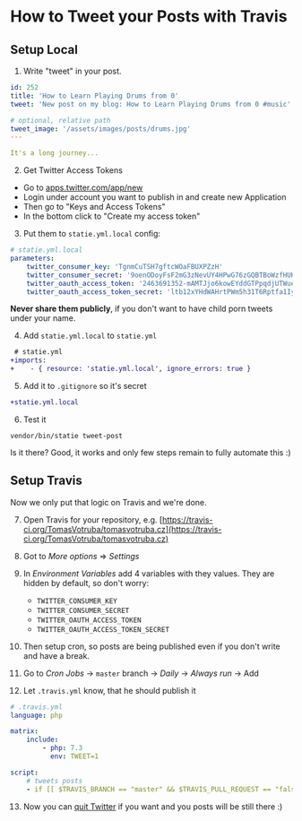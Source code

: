 # How to Tweet your Posts with Travis

## Setup Local
 
1. Write "tweet" in your post.

```yaml
id: 252
title: 'How to Learn Playing Drums from 0'
tweet: 'New post on my blog: How to Learn Playing Drums from 0 #music'

# optional, relative path
tweet_image: '/assets/images/posts/drums.jpg'
---

It's a long journey...

```

2. Get Twitter Access Tokens

- Go to [apps.twitter.com/app/new](https://developer.twitter.com/app/new)
- Login under account you want to publish in and create new Application
- Then go to "Keys and Access Tokens"
- In the bottom click to "Create my access token"

3. Put them to `statie.yml.local` config:

```yaml
# statie.yml.local
parameters:
    twitter_consumer_key: 'TgnmCuTSH7gftcWOaFBUXPZzH'
    twitter_consumer_secret: '9oenODoyFsF2mG3zNevUY4HPwG76zGQBTBoWzfHUKCIorR2lJ0'
    twitter_oauth_access_token: '2463691352-mAMTJjo6kowEYddGTPpqdjUTWueQwWrLUdHpB9O'
    twitter_oauth_access_token_secret: 'ltb12xYHdWAHrtPWm5h31T6Rptfa1IyutensM5EsX47Dt'
```

**Never share them publicly**, if you don't want to have child porn tweets under your name. 

4. Add `statie.yml.local` to `statie.yml`

```diff
 # statie.yml
+imports:
+    - { resource: 'statie.yml.local', ignore_errors: true }
```

5. Add it to `.gitignore` so it's secret

```diff
+statie.yml.local
```

6. Test it

```bsah
vendor/bin/statie tweet-post
```

Is it there? Good, it works and only few steps remain to fully automate this :)

## Setup Travis

Now we only put that logic on Travis and we're done.

7. Open Travis for your repository, e.g. [https://travis-ci.org/TomasVotruba/tomasvotruba.cz](https://travis-ci.org/TomasVotruba/tomasvotruba.cz)

8. Got to *More options* => *Settings*

9. In *Environment Variables* add 4 variables with they values. They are hidden by default, so don't worry:
    - `TWITTER_CONSUMER_KEY`
    - `TWITTER_CONSUMER_SECRET`
    - `TWITTER_OAUTH_ACCESS_TOKEN`
    - `TWITTER_OAUTH_ACCESS_TOKEN_SECRET`

10. Then setup cron, so posts are being published even if you don't write and have a break.

11. Go to *Cron Jobs* → `master` branch → *Daily* → *Always run* → Add

12. Let `.travis.yml` know, that he should publish it

```yaml
# .travis.yml
language: php

matrix:
    include:
        - php: 7.3
          env: TWEET=1

script:
    # tweets posts
    - if [[ $TRAVIS_BRANCH == "master" && $TRAVIS_PULL_REQUEST == "false" && $TWEET != "" ]]; then vendor/bin/publish-new-tweet; fi
```

13. Now you can [quit Twitter](https://www.tomasvotruba.cz/blog/2017/01/20/4-emotional-reasons-why-I-quit-my-twitter/) if you want and you posts will be still there :)
